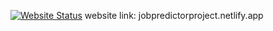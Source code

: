 [![Website Status](https://img.shields.io/website-up-down-green-red/https/jobpredictorproject.netlify.app)](https://jobpredictorproject.netlify.app)
website link: jobpredictorproject.netlify.app